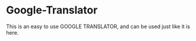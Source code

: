 # Google-Translator

This is an easy to use GOOGLE TRANSLATOR, and can be used just like it is here.
